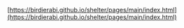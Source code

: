 [https://birdierabi.github.io/shelter/pages/main/index.html](https://birdierabi.github.io/shelter/pages/main/index.html)